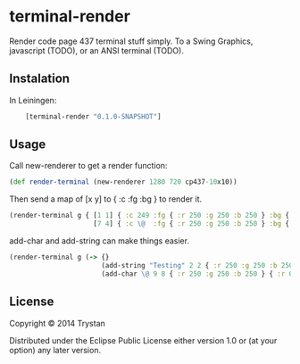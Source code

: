 # terminal-render

Render code page 437 terminal stuff simply. To a Swing Graphics, javascript (TODO), or an ANSI terminal (TODO).

## Instalation

In Leiningen:

````clojure
    [terminal-render "0.1.0-SNAPSHOT"]
````

## Usage

Call new-renderer to get a render function:

````clojure
(def render-terminal (new-renderer 1280 720 cp437-10x10))
````

Then send a map of [x y] to { :c :fg :bg } to render it.

````clojure
(render-terminal g { [1 1] { :c 249 :fg { :r 250 :g 250 :b 250 } :bg { :r 0 :g 0 :b 0 }
                     [7 4] { :c \@  :fg { :r 250 :g 250 :b 250 } :bg { :r 0 :g 0 :b 0 } })
````

add-char and add-string can make things easier.

````clojure
(render-terminal g (-> {}
                       (add-string "Testing" 2 2 { :r 250 :g 250 :b 250 } { :r 0 :g 0 :b 0 })
                       (add-char \@ 9 8 { :r 250 :g 250 :b 250 } { :r 0 :g 0 :b 0 })))
````
## License

Copyright © 2014 Trystan

Distributed under the Eclipse Public License either version 1.0 or (at
your option) any later version.

